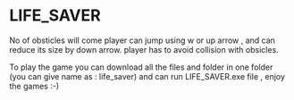 # LIFE_SAVER
No of obsticles will come player can jump using w or up arrow , and can reduce its size by down arrow.
player has to avoid collision with obsicles.

To play the game you can download all the files and folder in one folder (you can give name as : life_saver) and can run LIFE_SAVER.exe file , enjoy the games :-)
